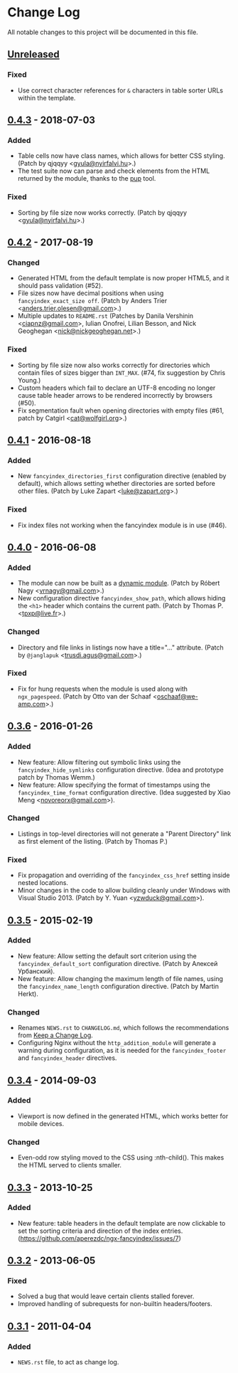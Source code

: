 # Change Log
All notable changes to this project will be documented in this file.

## [Unreleased]

### Fixed
- Use correct character references for `&` characters in table sorter URLs
  within the template.

## [0.4.3] - 2018-07-03
### Added
- Table cells now have class names, which allows for better CSS styling.
  (Patch by qjqqyy <<gyula@nyirfalvi.hu>>.)
- The test suite now can parse and check elements from the HTML returned
  by the module, thanks to the [pup](https://github.com/EricChiang/pup)
  tool.

### Fixed
- Sorting by file size now works correctly.
  (Patch by qjqqyy <<gyula@nyirfalvi.hu>>.)

## [0.4.2] - 2017-08-19
### Changed
- Generated HTML from the default template is now proper HTML5, and it should
  pass validation (#52).
- File sizes now have decimal positions when using `fancyindex_exact_size off`.
  (Patch by Anders Trier <<anders.trier.olesen@gmail.com>>.)
- Multiple updates to `README.rst` (Patches by Danila Vershinin
  <<ciapnz@gmail.com>>, Iulian Onofrei, Lilian Besson, and Nick Geoghegan
  <<nick@nickgeoghegan.net>>.)

### Fixed
- Sorting by file size now also works correctly for directories which contain
  files of sizes bigger than `INT_MAX`. (#74, fix suggestion by Chris Young.)
- Custom headers which fail to declare an UTF-8 encoding no longer cause table
  header arrows to be rendered incorrectly by browsers (#50).
- Fix segmentation fault when opening directories with empty files (#61, patch
  by Catgirl <<cat@wolfgirl.org>>.)

## [0.4.1] - 2016-08-18
### Added
- New `fancyindex_directories_first` configuration directive (enabled by
  default), which allows setting whether directories are sorted before other
  files. (Patch by Luke Zapart <<luke@zapart.org>>.)

### Fixed
- Fix index files not working when the fancyindex module is in use (#46).


## [0.4.0] - 2016-06-08
### Added
- The module can now be built as a [dynamic
  module](https://www.nginx.com/resources/wiki/extending/converting/).
  (Patch by Róbert Nagy <<vrnagy@gmail.com>>.)
- New configuration directive `fancyindex_show_path`, which allows hiding the
  `<h1>` header which contains the current path.
  (Patch by Thomas P.  <<tpxp@live.fr>>.)

### Changed
- Directory and file links in listings now have a title="..." attribute.
  (Patch by `@janglapuk` <<trusdi.agus@gmail.com>>.)

### Fixed
- Fix for hung requests when the module is used along with `ngx_pagespeed`.
  (Patch by Otto van der Schaaf <<oschaaf@we-amp.com>>.)


## [0.3.6] - 2016-01-26
### Added
- New feature: Allow filtering out symbolic links using the
  `fancyindex_hide_symlinks` configuration directive. (Idea and prototype
  patch by Thomas Wemm.)
- New feature: Allow specifying the format of timestamps using the
  `fancyindex_time_format` configuration directive. (Idea suggested by Xiao
  Meng <<novoreorx@gmail.com>>).

### Changed
- Listings in top-level directories will not generate a "Parent Directory"
  link as first element of the listing. (Patch by Thomas P.)

### Fixed
- Fix propagation and overriding of the `fancyindex_css_href` setting inside
  nested locations.
- Minor changes in the code to allow building cleanly under Windows with
  Visual Studio 2013. (Patch by Y. Yuan <<yzwduck@gmail.com>>).


## [0.3.5] - 2015-02-19
### Added
- New feature: Allow setting the default sort criterion using the
  `fancyindex_default_sort` configuration directive. (Patch by
  Алексей Урбанский).
- New feature: Allow changing the maximum length of file names, using
  the `fancyindex_name_length` configuration directive. (Patch by
  Martin Herkt).

### Changed
- Renames `NEWS.rst` to `CHANGELOG.md`, which follows the recommendations
	from [Keep a Change Log](http://keepachangelog.com/).
- Configuring Nginx without the `http_addition_module` will generate a
  warning during configuration, as it is needed for the `fancyindex_footer`
  and `fancyindex_header` directives.


## [0.3.4] - 2014-09-03

### Added
- Viewport is now defined in the generated HTML, which works better
  for mobile devices.

### Changed
- Even-odd row styling moved to the CSS using :nth-child(). This
  makes the HTML served to clients smaller.


## [0.3.3] - 2013-10-25

### Added
- New feature: table headers in the default template are now clickable
  to set the sorting criteria and direction of the index entries.
  (https://github.com/aperezdc/ngx-fancyindex/issues/7)


## [0.3.2] - 2013-06-05

### Fixed
- Solved a bug that would leave certain clients stalled forever.
- Improved handling of subrequests for non-builtin headers/footers.


## [0.3.1] - 2011-04-04

### Added
- `NEWS.rst` file, to act as change log.


[Unreleased]: https://github.com/aperezdc/ngx-fancyindex/compare/v0.4.3...HEAD
[0.4.3]: https://github.com/aperezdc/ngx-fancyindex/compare/v0.4.2...v0.4.3
[0.4.2]: https://github.com/aperezdc/ngx-fancyindex/compare/v0.4.1...v0.4.2
[0.4.1]: https://github.com/aperezdc/ngx-fancyindex/compare/v0.4.0...v0.4.1
[0.4.0]: https://github.com/aperezdc/ngx-fancyindex/compare/v0.3.6...v0.4.0
[0.3.6]: https://github.com/aperezdc/ngx-fancyindex/compare/v0.3.5...v0.3.6
[0.3.5]: https://github.com/aperezdc/ngx-fancyindex/compare/v0.3.4...v0.3.5
[0.3.4]: https://github.com/aperezdc/ngx-fancyindex/compare/v0.3.3...v0.3.4
[0.3.3]: https://github.com/aperezdc/ngx-fancyindex/compare/v0.3.2...v0.3.3
[0.3.2]: https://github.com/aperezdc/ngx-fancyindex/compare/v0.3.1...v0.3.2
[0.3.1]: https://github.com/aperezdc/ngx-fancyindex/compare/v0.3...v0.3.1
